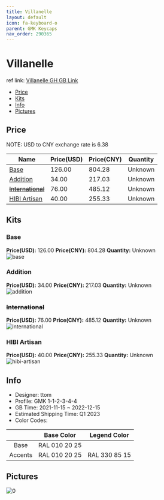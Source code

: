 ```yaml
---
title: Villanelle 
layout: default
icon: fa-keyboard-o
parent: GMK Keycaps
nav_order: 290365
---
```


# Villanelle 

ref link: [Villanelle GH GB Link](https://geekhack.org/index.php?topic=115188.0)

* [Price](#price)
* [Kits](#kits)
* [Info](#info)
* [Pictures](#pictures)

## Price

NOTE: USD to CNY exchange rate is 6.38

| Name          | Price(USD)   |  Price(CNY) | Quantity |
| ------------- | ------------ |  ---------- | -------- |
|[Base](#base)|126.00|804.28|Unknown|
|[Addition](#addition)|34.00|217.03|Unknown|
|[~~International~~](#international)|76.00|485.12|Unknown|
|[HIBI Artisan](#hibi-artisan)|40.00|255.33|Unknown|


## Kits
### Base  
**Price(USD):** 126.00	**Price(CNY):** 804.28	**Quantity:** Unknown  
<img src="{{ 'assets/images/gmk-keycaps/Villanelle/kits_pics/base.png' | relative_url }}" alt="base" class="image featured">

### Addition  
**Price(USD):** 34.00	**Price(CNY):** 217.03	**Quantity:** Unknown  
<img src="{{ 'assets/images/gmk-keycaps/Villanelle/kits_pics/addition.png' | relative_url }}" alt="addition" class="image featured">

### ~~International~~  
**Price(USD):** 76.00	**Price(CNY):** 485.12	**Quantity:** Unknown  
<img src="{{ 'assets/images/gmk-keycaps/Villanelle/kits_pics/international.png' | relative_url }}" alt="international" class="image featured">

### HIBI Artisan  
**Price(USD):** 40.00	**Price(CNY):** 255.33	**Quantity:** Unknown  
<img src="{{ 'assets/images/gmk-keycaps/Villanelle/kits_pics/hibi-artisan.png' | relative_url }}" alt="hibi-artisan" class="image featured">

## Info
* Designer: ttom  
* Profile: GMK 1-1-2-3-4-4  
* GB Time: 2021-11-15 ~ 2022-12-15  
* Estimated Shipping Time: Q1 2023  
* Color Codes:  

| |Base Color     | Legend Color
| :-------------: | :-------------: | :------------:
|Base|RAL 010 20 25|
|Accents|RAL 010 20 25|RAL 330 85 15


## Pictures  
<img src="{{ 'assets/images/gmk-keycaps/Villanelle/rendering_pics/0.jpg' | relative_url }}" alt="0" class="image featured">

